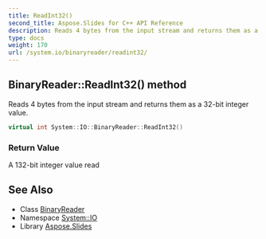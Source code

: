 ```yaml
---
title: ReadInt32()
second_title: Aspose.Slides for C++ API Reference
description: Reads 4 bytes from the input stream and returns them as a 32-bit integer value.
type: docs
weight: 170
url: /system.io/binaryreader/readint32/
---
```

## BinaryReader::ReadInt32() method


Reads 4 bytes from the input stream and returns them as a 32-bit integer value.

```cpp
virtual int System::IO::BinaryReader::ReadInt32()
```


### Return Value

A 132-bit integer value read

## See Also

* Class [BinaryReader](../)
* Namespace [System::IO](../../)
* Library [Aspose.Slides](../../../)